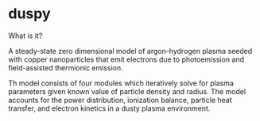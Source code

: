 # duspy

What is it?

A steady-state zero dimensional model of argon-hydrogen plasma seeded with copper nanoparticles that emit electrons due to photoemission and field-assisted thermionic emission.

Th model consists of four modules which iteratively solve for plasma parameters given known value of particle density and radius. The model accounts for the power distribution, ionization balance, particle heat transfer, and electron kinetics in a dusty plasma environment. 


